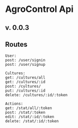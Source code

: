 # AgroControl Api
## v. 0.0.3

## Routes

```
User:
post: /user/signin
post: /user/signup

Cultures:
get: /cultures/all
get: /cultures/:id
post: /cultures/
put: /cultures/:id
delete: /cultures/:id/:token

Actions:
get: /stat/all/:token
post: /stat/:token
edit: /stat/:id/:token
delete: /stat/:id/:token
```
